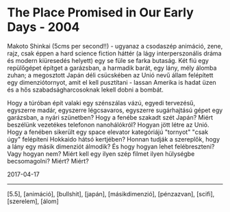 # The Place Promised in Our Early Days - 2004

Makoto Shinkai (5cms per second!!) - ugyanaz a csodaszép animáció, zene, rajz, csak éppen a hard science fiction háttér (a lágy interperszonális dráma és modern kiüresedés helyett) egy se füle se farka butaság. Két fiú egy repülőgépet építget a garázsban, a harmadik barát, egy lány, mély álomba zuhan; a megosztott Japán déli csücskében az Unió nevű állam felépített egy dimenziótornyot, amit el kell pusztítani - lassan Amerika is hadat üzen és a hős szabadságharcosoknak lekell dobni a bombát.

Hogy a túróban épít valaki egy szénszálas vázú, egyedi tervezésű, egyszerre madár, egyszerre légcsavaros, egyszerre sugárhajtású gépet egy garázsban, a nyári szünetben? Hogy a fenébe szakadt szét Japán? Miért beszélünk vezetékes telefonon nanohálókról? Hogyan jött létre az Unió. Hogy a fenében sikerült egy space elevator kategóriájú "tornyot" "csak úgy" felépíteni Hokkaido hátsó kertjében? Honnan tudják a szereplők, hogy a lány egy másik dimenziót álmodik? És hogy hogyan lehet felébreszteni? Vagy hogyan nem? Miért kell egy ilyen szép filmet ilyen hülységbe becsomagolni? Miért? Miért?

2017-04-17

----

[5.5], [animáció], [bullshit], [japán], [másikdimenzió], [pénzazvan], [scifi], [szerelem], [álom]
